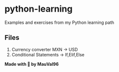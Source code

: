 # python-learning

Examples and exercises from my Python learning path

## Files

1. Currency converter MXN -> USD
2. Conditional Statements -> If,Elif,Else

**Made with 💙 by MauVal96**